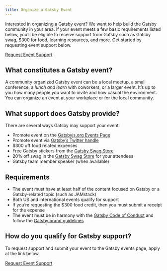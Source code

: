 ```yaml
---
title: Organize a Gatsby Event
---
```


Interested in organizing a Gatsby event? We want to help build the Gatsby community in your area. If your event meets a few basic requirements listed below, you’ll be eligible to receive support from Gatsby such as Gatsby swag, \$300 for food, learning resources, and more. Get started by requesting event support below.

[Request Event Support](https://airtable.com/shrpwc99yogJm9sfI)

## What constitutes a Gatsby event?

A community organized Gatsby event can be a local meetup, a small conference, a _lunch and learn_ with coworkers, or a larger event. It’s up to you how many people you want to invite and how casual the environment. You can organize an event at your workplace or for the local community.

## What support does Gatsby provide?

There are several ways Gatsby may support your event:

- Promote event on the [Gatsbyjs.org Events Page](https://www.gatsbyjs.org/contributing/events/)
- Promote event via [Gatsby’s Twitter handle](https://twitter.com/gatsbyjs)
- \$300 off food related expenses
- Free Gatsby stickers from the [Gatsby Swag Store](https://store.gatsbyjs.org/)
- 20% off swag in the [Gatsby Swag Store](https://store.gatsbyjs.org/) for your attendees
- Gatsby team member speaker (when available)

## Requirements

- The event must have at least half of the content focused on Gatsby or a Gatsby-related topic (such as JAMstack)
- Both US and international events qualify for support
- If you’re requesting the \$300 food credit, then you must submit a receipt for the expense
- The event must be in harmony with the [Gatsby Code of Conduct](/contributing/code-of-conduct/) and follow the [Gatsby brand guidelines](https://mutability.netlify.com/logo/)

## How do you qualify for Gatsby support?

To request support and submit your event to the Gatsby events page, apply at the link below.

[Request Event Support](https://airtable.com/shrpwc99yogJm9sfI)
